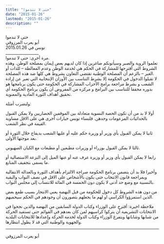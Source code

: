 ```yaml
---
title: "حتى لا تندموا"
date: "2015-01-26"
lastmod: "2015-01-26"
description: ""
---
```

حتى لا تندموا  
أبو يعرب المرزوقي  
تونس في 2015.01.26  
\_\_\_\_\_\_\_\_\_\_\_\_\_\_\_\_\_  
مرة أخرى: حتى لا تندموا.  
تعلموا الروية والصبر وسيأتونكم صاغرين إذا كان لديهم بعض إيمان بمصلحة الوطن. وهذه الشروط التي أقترحها للمشاركة في الحكم هي لخدمة الوطن وعدم المغالطة – للذات أو الغير – بالزعم أن المصلحة الوطنية تقتضي التعاون بشروط هي كلها ضد هذه المصلحة.  
لا تقبلوا الدخول في الحكومة إلا بشرط التناسب بين الأوزان الإنتخابية التي تعبر عن إرادة الشعب و بشرط مراجعة برامج الأحزاب المشاركة في الحكومة حتى يكون برنامجها هو بدوره محققا للتناسب بين البرامج و مركزه من المفروض أن يكون برنامج الحكومة أي تحقيق أهداف الثورة المادية والمعنوية.

ولنضرب أمثلة:

أولا لا بد من أن تكون الحصة النسوية متعادلة بين الموقفين الحضاريين ولا يمكن القبول بالحداثيات المزعومات وحدهن. فلنساء تونس خيارات أخرى هي على الاقل مساوية القيمة في نظر الشعب.

ثانيا لا يمكن القبول بأي وزير أو وزيرة حكم عليه أو عليها الشعب بديقاج خلال الثورة أو بعد موجتها الأولى.

ثالثا لا يمكن القبول بوزراء أو وزيرات مطبعين أو مطبعات مع الكيان الصهيوني.

رابعا لا يمكن القبول بأي وزير أو وزيرة عرف عنه أو عنها الميل إلى النزعة الاستصالية أو ما يسمى بتجفيف المنابع.

وأخيرا فلا بد أن يتضمن برنامج الحكومة صراحة الالتزام بأهداف الثورة وبالعدالة الانتقالية وبمراجعة قانون الانتخاب حتى يكون بالأشخاص على الاقل في نصف النواب والبقية بالنسبية مع وضع حد أدنى لا يكون دون الخمسة في المائة للانتساب إلى مجلس النواب.

من دون هذه الشروط كل دخول للحكومة من قبل النهضة يعني الانتحار بسبب طمع بعض الذين استمرؤوا الكراسي او لهم ما يجعلهم يتصورون أن وجودهم في الحكم سيحميهم.

ملاحظة اخيرة: أقترح على الوزراء وكتاب الدولة السابقين من النهضة والذين نجحوا في الانتخابات التشريعية أن يتركوا كراسيهم لمن كان بعدهم في القوائم حتى تستفيد الحركة من شبابها وشاباتها ويتفرغ الوزراء وكتاب الدولة لخدمة الحركة وإعدادها للانتخابات البلدية والجهوية والوطنية التي قد لا يطول انتظارها.

---

أبو يعرب المرزوقي

###